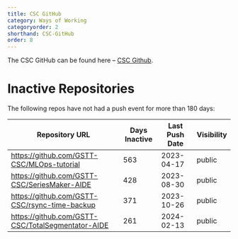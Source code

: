 ```yaml
---
title: CSC GitHub
category: Ways of Working
categoryorder: 2
shorthand: CSC-GitHub
order: 8
---
```


The CSC GitHub can be found here – <a href="https://github.com/GSTT-CSC/">CSC Github</a>.

# Inactive Repositories

The following repos have not had a push event for more than 180 days:

| Repository URL | Days Inactive | Last Push Date | Visibility |
| --- | --- | --- | --- |
| https://github.com/GSTT-CSC/MLOps-tutorial | 563 | 2023-04-17 | public |
| https://github.com/GSTT-CSC/SeriesMaker-AIDE | 428 | 2023-08-30 | public |
| https://github.com/GSTT-CSC/rsync-time-backup | 371 | 2023-10-26 | public |
| https://github.com/GSTT-CSC/TotalSegmentator-AIDE | 261 | 2024-02-13 | public |
